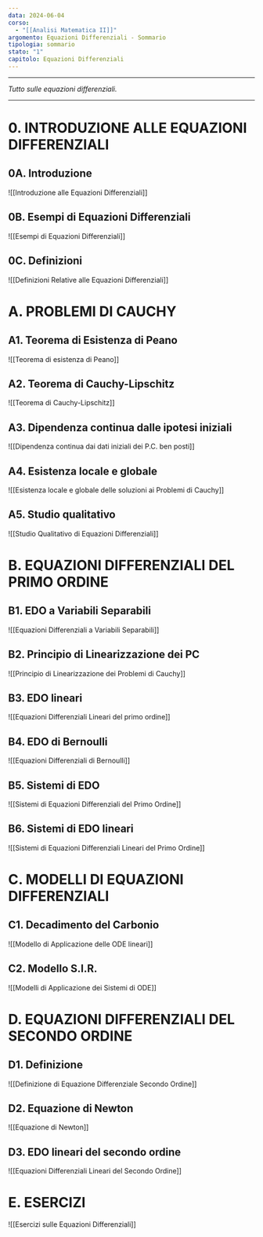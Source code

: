 ```yaml
---
data: 2024-06-04
corso:
  - "[[Analisi Matematica II]]"
argomento: Equazioni Differenziali - Sommario
tipologia: sommario
stato: "1"
capitolo: Equazioni Differenziali
---
```

- - -
*Tutto sulle equazioni differenziali.*
- - -
# 0. INTRODUZIONE ALLE EQUAZIONI DIFFERENZIALI
## 0A. Introduzione
![[Introduzione alle Equazioni Differenziali]]

## 0B. Esempi di Equazioni Differenziali
![[Esempi di Equazioni Differenziali]]

## 0C. Definizioni
![[Definizioni Relative alle Equazioni Differenziali]]

# A. PROBLEMI DI CAUCHY
## A1. Teorema di Esistenza di Peano
![[Teorema di esistenza di Peano]]

## A2. Teorema di Cauchy-Lipschitz
![[Teorema di Cauchy-Lipschitz]]

## A3. Dipendenza continua dalle ipotesi iniziali
![[Dipendenza continua dai dati iniziali dei P.C. ben posti]]

## A4. Esistenza locale e globale
![[Esistenza locale e globale delle soluzioni ai Problemi di Cauchy]]

## A5. Studio qualitativo
![[Studio Qualitativo di Equazioni Differenziali]]

# B. EQUAZIONI DIFFERENZIALI DEL PRIMO ORDINE
## B1. EDO a Variabili Separabili
![[Equazioni Differenziali a Variabili Separabili]]

## B2. Principio di Linearizzazione dei PC
![[Principio di Linearizzazione dei Problemi di Cauchy]]

## B3. EDO lineari
![[Equazioni Differenziali Lineari del primo ordine]]

## B4. EDO di Bernoulli
![[Equazioni Differenziali di Bernoulli]]

## B5. Sistemi di EDO
![[Sistemi di Equazioni Differenziali del Primo Ordine]]

## B6. Sistemi di EDO lineari
![[Sistemi di Equazioni Differenziali Lineari del Primo Ordine]]

# C. MODELLI DI EQUAZIONI DIFFERENZIALI
## C1. Decadimento del Carbonio
![[Modello di Applicazione delle ODE lineari]]

## C2. Modello S.I.R.
![[Modelli di Applicazione dei Sistemi di ODE]]

# D. EQUAZIONI DIFFERENZIALI DEL SECONDO ORDINE
## D1. Definizione
![[Definizione di Equazione Differenziale Secondo Ordine]]

## D2. Equazione di Newton
![[Equazione di Newton]]

## D3. EDO lineari del secondo ordine
![[Equazioni Differenziali Lineari del Secondo Ordine]]

# E. ESERCIZI
![[Esercizi sulle Equazioni Differenziali]]